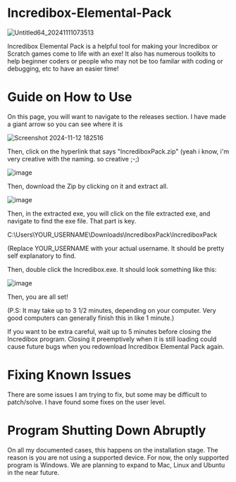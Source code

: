 # Incredibox-Elemental-Pack

![Untitled64_20241111073513](https://github.com/user-attachments/assets/a221284a-ee88-466b-952f-b9f72387ff15)

Incredibox Elemental Pack is a helpful tool for making your Incredibox or Scratch games come to life with an exe! It also has numerous toolkits to help beginner coders or people who may not be too familar with coding or debugging, etc to have an easier time!


# Guide on How to Use

On this page, you will want to navigate to the releases section. I have made a giant arrow so you can see where it is


![Screenshot 2024-11-12 182516](https://github.com/user-attachments/assets/73e5460b-6881-451d-8a85-91b360e74cc1)


Then, click on the hyperlink that says "IncrediboxPack.zip" (yeah i know, i'm very creative with the naming. so creative ;-;)

![image](https://github.com/user-attachments/assets/6c451f59-0f3e-44d2-8c5c-8d554cfe2db0)


Then, download the Zip by clicking on it and extract all.

![image](https://github.com/user-attachments/assets/d1108934-eacc-4ea5-92af-bffb04dbc202)

Then, in the extracted exe, you will click on the file extracted exe, and navigate to find the exe file. That part is key.

C:\Users\YOUR_USERNAME\Downloads\IncrediboxPack\IncrediboxPack

(Replace YOUR_USERNAME with your actual username. It should be pretty self explanatory to find.

Then, double click the Incredibox.exe. It should look something like this:

![image](https://github.com/user-attachments/assets/247106e7-87dd-4262-939f-af8e3c8419a4)

Then, you are all set!

(P.S: It may take up to 3 1/2 minutes, depending on your computer. Very good computers can generally finish this in like 1 minute.)

If you want to be extra careful, wait up to 5 minutes before closing the Incredibox program. Closing it preemptively when it is still loading could cause future bugs when you redownload Incredibox Elemental Pack again.

# Fixing Known Issues 

There are some issues I am trying to fix, but some may be difficult to patch/solve. I have found some fixes on the user level.

# Program Shutting Down Abruptly

On all my documented cases, this happens on the installation stage. The reason is you are not using a supported device. 
For now, the only supported program is Windows. We are planning to expand to Mac, Linux and Ubuntu in the near future.




